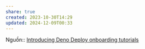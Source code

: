 ```yaml
---
share: true
created: 2023-10-30T14:29
updated: 2024-12-09T00:33
---
```

Nguồn:: [Introducing Deno Deploy onboarding tutorials](https://deno.com/blog/deploy-onboarding-tutorials)